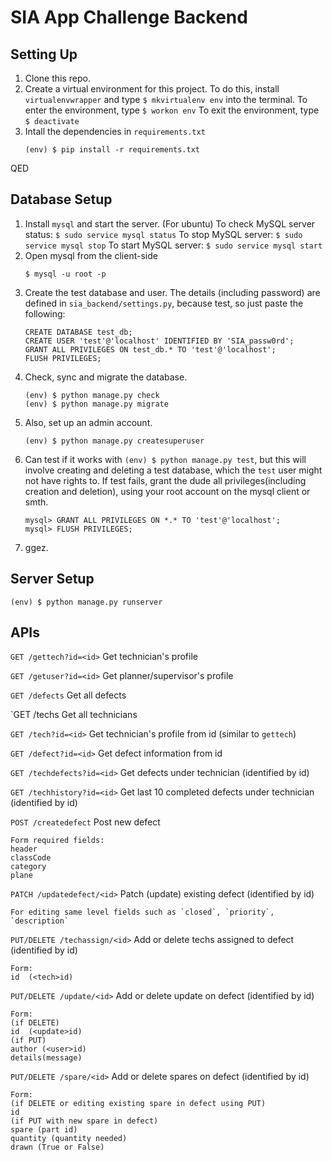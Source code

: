 # SIA App Challenge Backend

Setting Up
----------
1. Clone this repo.
2. Create a virtual environment for this project. To do this, install `virtualenvwrapper` and type `$ mkvirtualenv env` into the terminal.
    To enter the environment, type `$ workon env`
    To exit the environment, type `$ deactivate`
3. Intall the dependencies in `requirements.txt`
    ```
    (env) $ pip install -r requirements.txt
    ```
QED

Database Setup
---------
1. Install `mysql` and start the server.
    (For ubuntu)
    To check MySQL server status: `$ sudo service mysql status`
    To stop MySQL server: `$ sudo service mysql stop`
    To start MySQL server: `$ sudo service mysql start`
2. Open mysql from the client-side
    ```
    $ mysql -u root -p
    ```
3. Create the test database and user. The details (including password) are
defined in `sia_backend/settings.py`, because test, so just paste the following:
    ```
    CREATE DATABASE test_db;
    CREATE USER 'test'@'localhost' IDENTIFIED BY 'SIA_passw0rd';
    GRANT ALL PRIVILEGES ON test_db.* TO 'test'@'localhost';
    FLUSH PRIVILEGES;
    ```
4. Check, sync and migrate the database.
    ```
    (env) $ python manage.py check
    (env) $ python manage.py migrate
    ```
5. Also, set up an admin account.
    ```
    (env) $ python manage.py createsuperuser
    ```
6. Can test if it works with `(env) $ python manage.py test`, but this will
involve creating and deleting a test database, which the `test` user might not
have rights to. If test fails, grant the dude all privileges(including creation
and deletion), using your root account on the mysql client or smth.
    ```
    mysql> GRANT ALL PRIVILEGES ON *.* TO 'test'@'localhost';
    mysql> FLUSH PRIVILEGES;
    ```
7. ggez.

Server Setup
---------
```
(env) $ python manage.py runserver
```

APIs
---------

`GET /gettech?id=<id>`          Get technician's profile

`GET /getuser?id=<id>`          Get planner/supervisor's profile

`GET /defects`                  Get all defects

`GET /techs                     Get all technicians

`GET /tech?id=<id>`             Get technician's profile from id (similar to `gettech`)

`GET /defect?id=<id>`           Get defect information from id

`GET /techdefects?id=<id>`      Get defects under technician (identified by id)

`GET /techhistory?id=<id>`      Get last 10 completed defects under technician (identified by id)


`POST /createdefect`            Post new defect
```
Form required fields:
header
classCode
category
plane
```

`PATCH /updatedefect/<id>`      Patch (update) existing defect (identified by id)
```
For editing same level fields such as `closed`, `priority`, `description`
```

`PUT/DELETE /techassign/<id>`       Add or delete techs assigned to defect (identified by id)
```
Form:
id  (<tech>id)
```

`PUT/DELETE /update/<id>`       Add or delete update on defect (identified by id)
```
Form:
(if DELETE)
id  (<update>id)
(if PUT)
author (<user>id)
details(message)
```

`PUT/DELETE /spare/<id>`       Add or delete spares on defect (identified by id)
```
Form:
(if DELETE or editing existing spare in defect using PUT)
id
(if PUT with new spare in defect)
spare (part id)
quantity (quantity needed)
drawn (True or False)
```


